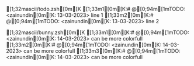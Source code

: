 
[1;32mascii/todo.zsh[0m[K 
[1;33m1[0m[K:# @[0;94m[1mTODO: <zainundin[0m[K: 13-03-2023> line 1 
[1;33m2[0m[K:# @[0;94m[1mTODO: <zainundin[0m[K: 13-03-2023> line 2 
 
[1;32mascii/bunny.zsh[0m[K 
[1;33m1[0m[K:# @[0;94m[1mTODO: <zainundin[0m[K: 14-03-2023> can be more colorfull 
[1;33m2[0m[K:# @[0;94m[1mTODO: <zainundin[0m[K: 14-03-2023> can be more colorfull 
[1;33m3[0m[K:# @[0;94m[1mTODO: <zainundin[0m[K: 14-03-2023> can be more colorfull
